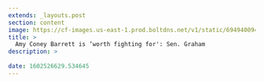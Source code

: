 ```yaml
--- 
extends: _layouts.post 
section: content 
image: https://cf-images.us-east-1.prod.boltdns.net/v1/static/694940094001/ca916842-de1d-491d-a5d5-aca68d8b51c7/f6a3a45d-39a3-42cb-a92e-68ca8d535876/1280x720/match/image.jpg 
title: > 
  Amy Coney Barrett is ‘worth fighting for': Sen. Graham 
description: > 
   
date: 1602526629.534645 
--- 
```

